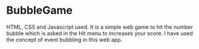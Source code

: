 # BubbleGame
HTML, CSS and Javascript used.
It is a simple web game to hit the number bubble which is asked in the Hit menu to increases your score.
I have used the concept of event bubbling in this web app.
